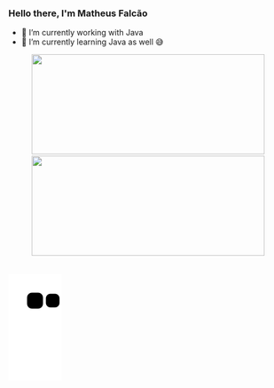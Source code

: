 ### Hello there, I'm Matheus Falcão

- 🔭 I’m currently working with Java
- 🌱 I’m currently learning Java as well 😅

<div align="center" display="flex">
  <a href="https://github.com/Ezxykdriv">
  <img width="420em" height="180px"src="https://github-readme-stats.vercel.app/api?username=Ezxykdriv&show_icons=true&theme=react&include_all_commits=true&count_private=true"/>
  <img width="420em" height="180px" src="https://github-readme-stats.vercel.app/api/top-langs/?username=Ezxykdriv&layout=compact&langs_count=7&theme=react"/>
</div>

  ##

<div> 

  ![Snake animation](https://github.com/rafaballerini/rafaballerini/blob/output/github-contribution-grid-snake.svg)

</div>
